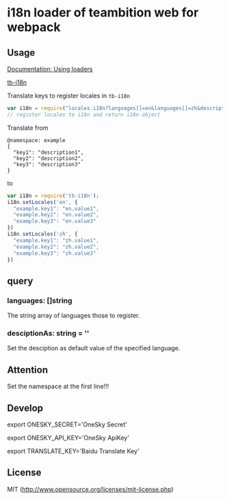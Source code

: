 # i18n loader of teambition web for webpack

## Usage

[Documentation: Using loaders](http://webpack.github.io/docs/using-loaders.html)

[tb-i18n](https://github.com/teambition/tb-i18n)

Translate keys to register locales in `tb-i18n`

``` javascript
var i18n = require("locales.i18n?languages[]=en&languages[]=zh&descriptionAs=zh");
// register locales to i18n and return i18n object
```

Translate from

```
@namespace: example
{
  "key1": "description1",
  "key2": "description2",
  "key3": "description3"
}
```

to

```javascript
var i18n = require('tb-i18n');
i18n.setLocales('en', {
  "example.key1": "en.value1",
  "example.key2": "en.value2",
  "example.key3": "en.value3"
})
i18n.setLocales('zh', {
  "example.key1": "zh.value1",
  "example.key2": "zh.value2",
  "example.key3": "zh.value3"
})
```

## query

### languages: []string
The string array of languages those to register.

### desciptionAs: string = ''
Set the desciption as default value of the specified language.


## Attention
Set the namespace at the first line!!!

## Develop
export ONESKY_SECRET='OneSky Secret'

export ONESKY_API_KEY='OneSky ApiKey'

export TRANSLATE_KEY='Baidu Translate Key'

## License

MIT (http://www.opensource.org/licenses/mit-license.php)
